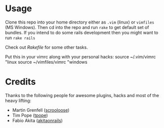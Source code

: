 Usage
=====

Clone this repo into your home directory either as `.vim` (linux) or `vimfiles` (MS Windows).
Then cd into the repo and run `rake` to get default set of bundles.
If you intend to do some rails development then you might want to run `rake rails`

Check out _Rakefile_ for some other tasks.

Put this in your vimrc along with your personal hacks:
    source ~/.vim/vimrc      "linux
    source ~/vimfiles/vimrc  "windows

Credits
=======

Thanks to the following people for awesome plugins, hacks and most of the heavy lifting:

* Martin Grenfell ([scrooloose](http://github.com/scrooloose))
* Tim Pope ([tpope](http://github.com/tpope))
* Fabio Akita ([akitaonrails](http://github.com/akitaonrails))

